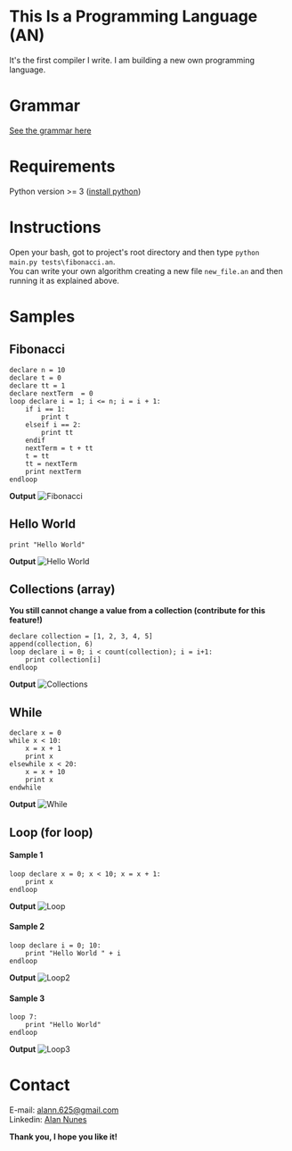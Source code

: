 # This Is a Programming Language (AN)
It's the first compiler I write. I am building a new own programming language.

# Grammar
[See the grammar here](grammar.txt)

# Requirements
Python version >= 3 ([install python](https://www.python.org/downloads))

# Instructions
Open your bash, got to project's root directory and then type ``python main.py tests\fibonacci.an``.  
You can write your own algorithm creating a new file ``new_file.an`` and then running it as explained above.

# Samples
## Fibonacci
```
declare n = 10
declare t = 0
declare tt = 1
declare nextTerm  = 0
loop declare i = 1; i <= n; i = i + 1:
    if i == 1:
        print t
    elseif i == 2:
        print tt
    endif
    nextTerm = t + tt
    t = tt
    tt = nextTerm
    print nextTerm
endloop
```
**Output**
![Fibonacci](https://i.imgur.com/8OKwqJY.png)

## Hello World
```
print "Hello World"
```
**Output**
![Hello World](https://i.imgur.com/a40WVke.png)

## Collections (array)
**You still cannot change a value from a collection (contribute for this feature!)**
```
declare collection = [1, 2, 3, 4, 5]
append(collection, 6)
loop declare i = 0; i < count(collection); i = i+1:
	print collection[i]
endloop
```
**Output**
![Collections](https://i.imgur.com/A1xgrCC.png)

## While
```
declare x = 0
while x < 10:
	x = x + 1
	print x
elsewhile x < 20:
	x = x + 10
	print x
endwhile
```
**Output**
![While](https://i.imgur.com/pK9yUof.png)


## Loop (for loop)
#### Sample 1
```
loop declare x = 0; x < 10; x = x + 1:
	print x
endloop
```
**Output**
![Loop](https://i.imgur.com/mtdvGOp.png)

#### Sample 2
```
loop declare i = 0; 10:
	print "Hello World " + i
endloop
```
**Output**
![Loop2](https://i.imgur.com/7nVVlt6.png)

#### Sample 3
```
loop 7:
	print "Hello World"
endloop
```
**Output**
![Loop3](https://i.imgur.com/Iy4vvg2.png)

# Contact
E-mail: [alann.625@gmail.com](mailto:alann.625@gmail.com)\
Linkedin: [Alan Nunes](https://www.linkedin.com/in/alan-nunes-848374152)

**Thank you, I hope you like it!**

